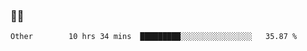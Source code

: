 ### 👨‍💻

<!--START_SECTION:waka-->

```text
Other        10 hrs 34 mins  █████████░░░░░░░░░░░░░░░░   35.87 %
```

<!--END_SECTION:waka-->
